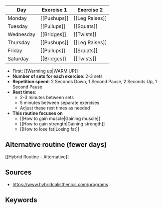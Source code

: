 | **Day**   | **Exercise 1** | **Exercise 2**       |
| --------- | -------------- | -------------------- |
| Monday    | [[Pushups]]        | [[Leg Raises]] |
| Tuesday   | [[Pullups]]    | [[Squats]]   |
| Wednesday | [[Bridges]]    | [[Twists]]           |
| Thursday  | [[Pushups]]    | [[Leg Raises]]           |
| Friday    | [[Pullups]]    | [[Squats]]       |
| Saturday  | [[Bridges]]    | [[Twists]]           |

- First: [[Warming up|WARM UP]]
- **Number of sets for each exercise**: 2-3 sets
- **Repetition speed**: 2 Seconds Down, 1 Second Pause, 2 Seconds Up, 1 Second Pause
- **Rest times**:
	- 2-3 minutes between sets
	- 5 minutes between separate exercises
	- Adjust these rest times as needed
- **This routine focuses on**
	- [[How to gain muscle|Gaining muscle]]
	- [[How to gain strength|Gaining strength]]
	- [[How to lose fat|Losing fat]]
## Alternative routine (fewer days)
[[Hybrid Routine - Alternative]]
## Sources
- https://www.hybridcalisthenics.com/programs
## Keywords
